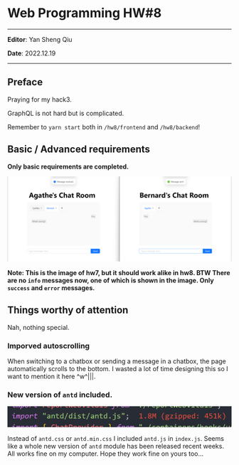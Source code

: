 # **Web Programming HW#8**

---

**Editor**: Yan Sheng Qiu

**Date**: 2022.12.19

---
## **Preface**

Praying for my hack3. 

GraphQL is not hard but is complicated.

Remember to `yarn start` both in `/hw8/frontend` and `/hw8/backend`!
## **Basic / Advanced requirements**

**Only basic requirements are completed.**

![](./README_IMAGES/ChatroomWorking.png)

**Note: This is the image of hw7, but it should work alike in hw8. BTW There are no `info` messages now, one of which is shown in the image. Only `success` and `error` messages.**

## **Things worthy of attention**

Nah, nothing special.

### **Imporved autoscrolling**

When switching to a chatbox or sending a message in a chatbox, the page automatically scrolls to the bottom. I wasted a lot of time designing this so I want to mention it here ^w^|||.

### **New version of `antd` included.**

![](./README_IMAGES/antdjs.png)

Instead of `antd.css` or `antd.min.css` I included `antd.js` in `index.js`. Seems like a whole new version of `antd` module has been released recent weeks. All works fine on my computer. Hope they work fine on yours too...







